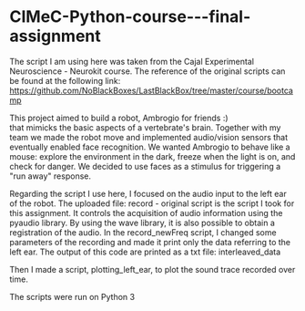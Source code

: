 # CIMeC-Python-course---final-assignment

The script I am using here was taken from the Cajal Experimental Neuroscience - Neurokit course. 
The reference of the original scripts can be found at the following link:
https://github.com/NoBlackBoxes/LastBlackBox/tree/master/course/bootcamp 

This project aimed to build a robot, Ambrogio for friends :)  
that mimicks the basic aspects of a vertebrate's brain.
Together with my team we made the robot move and implemented audio/vision sensors that eventually enabled face recognition.
We wanted Ambrogio to behave like a mouse: explore the environment in the dark, freeze when the light is on, and check for danger. 
We decided to use faces as a stimulus for triggering a "run away" response. 

Regarding the script I use here, I focused on the audio input to the left ear of the robot. 
The uploaded file: 
record - original script 
is the script I took for this assignment.
It controls the acquisition of audio information using the pyaudio library.
By using the wave library, it is also possible to obtain a registration of the audio.
In the record_newFreq script, I changed some parameters of the recording and made it print only the data referring to the left ear.
The output of this code are printed as a txt file:
interleaved_data

Then I made a script, plotting_left_ear, to plot the sound trace recorded over time.

The scripts were run on Python 3
